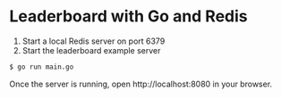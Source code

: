 Leaderboard with Go and Redis
===

1. Start a local Redis server on port 6379
2. Start the leaderboard example server

```sh
$ go run main.go
```

Once the server is running, open http://localhost:8080 in your browser.

